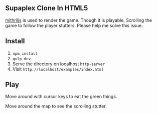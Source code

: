 ## Supaplex Clone In HTML5

[mithriljs](mithriljs.com) is used to render the game. Though it is playable, Scrolling the game to follow the player stutters. Please help me solve this issue.

## Install

1. `npm install`
2. `gulp dev`
3. Serve the directory on localhost `http-server`
4. Visit `http://localhost/examples/index.html`

## Play

Move around with cursor keys to eat the green things.

Move around the map to see the scrolling stutter.
